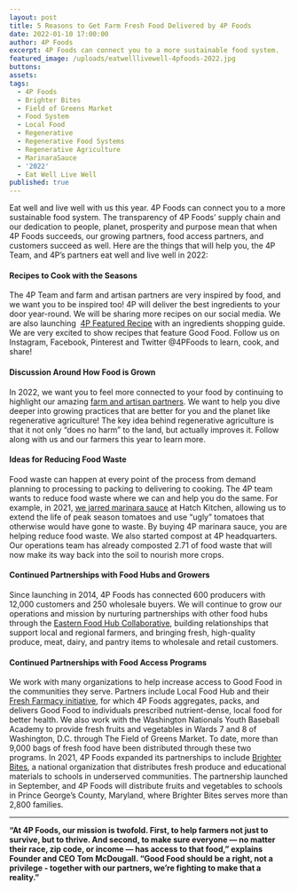 ```yaml
---
layout: post
title: 5 Reasons to Get Farm Fresh Food Delivered by 4P Foods
date: 2022-01-10 17:00:00
author: 4P Foods
excerpt: 4P Foods can connect you to a more sustainable food system.
featured_image: /uploads/eatwelllivewell-4pfoods-2022.jpg
buttons:
assets:
tags:
  - 4P Foods
  - Brighter Bites
  - Field of Greens Market
  - Food System
  - Local Food
  - Regenerative
  - Regenerative Food Systems
  - Regenerative Agriculture
  - MarinaraSauce
  - '2022'
  - Eat Well Live Well
published: true
---
```

<div class="editable"><p>Eat well and live well with us this year. 4P Foods can connect you to a more sustainable food system. The transparency of 4P Foods&rsquo; supply chain and our dedication to people, planet, prosperity and purpose mean that when 4P Foods succeeds, our growing partners, food access partners, and customers succeed as well. Here are the things that will help you, the 4P Team, and 4P&rsquo;s partners eat well and live well in 2022:</p><h4>Recipes to Cook with the Seasons</h4><p>The 4P Team and farm and artisan partners are very inspired by food, and we want you to be inspired too! 4P will deliver the best ingredients to your door year-round. We will be sharing more recipes on our social media. We are also launching&nbsp; <a href="https://shop.4pfoods.com/featuredrecipe">4P Featured Recipe</a> with an ingredients shopping guide. We are very excited to show recipes that feature Good Food. Follow us on Instagram, Facebook, Pinterest and Twitter @4PFoods to learn, cook, and share!</p><h4>Discussion Around How Food is Grown</h4><p>In 2022, we want you to feel more connected to your food by continuing to highlight our amazing <a href="https://4pfoods.com/farmers">farm and artisan partners</a>. We want to help you dive deeper into growing practices that are better for you and the planet like regenerative agriculture! The key idea behind regenerative agriculture is that it not only &ldquo;does no harm&rdquo; to the land, but actually improves it. Follow along with us and our farmers this year to learn more.&nbsp;</p><h4>Ideas for Reducing Food Waste</h4><p>Food waste can happen at every point of the process from demand planning to processing to packing to delivering to cooking. The 4P team wants to reduce food waste where we can and help you do the same. For example, in 2021, <a href="https://4pfoods.com/posts/4p-foods-marinara-sauce/">we jarred marinara sauce</a> at Hatch Kitchen, allowing us to extend the life of peak season tomatoes and use &ldquo;ugly&rdquo; tomatoes that otherwise would have gone to waste. By buying 4P marinara sauce, you are helping reduce food waste. We also started compost at 4P headquarters. Our operations team has already composted 2.71 of food waste that will now make its way back into the soil to nourish more crops.&nbsp;</p><h4>Continued Partnerships with Food Hubs and Growers</h4><p>Since launching in 2014, 4P Foods has connected 600 producers with 12,000 customers and 250 wholesale buyers. We will continue to grow our operations and mission by nurturing partnerships with other food hubs through the <a href="https://www.easternfoodhubcollaborative.org/">Eastern Food Hub Collaborative</a>, building relationships that support local and regional farmers, and bringing fresh, high-quality produce, meat, dairy, and pantry items to wholesale and retail customers.</p><h4>Continued Partnerships with Food Access Programs</h4><p>We work with many organizations to help increase access to Good Food in the communities they serve. Partners include Local Food Hub and their <a href="https://www.politico.com/news/2021/09/16/food-medicine-covid-health-care-511169">Fresh Farmacy initiative</a>, for which 4P Foods aggregates, packs, and delivers Good Food to individuals prescribed nutrient-dense, local food for better health. We also work with the Washington Nationals Youth Baseball Academy to provide fresh fruits and vegetables in Wards 7 and 8 of Washington, D.C. through The Field of Greens Market. To date, more than 9,000 bags of fresh food have been distributed through these two programs. In 2021, 4P Foods expanded its partnerships to include <a href="https://brighterbites.org/about/">Brighter Bites</a>, a national organization that distributes fresh produce and educational materials to schools in underserved communities. The partnership launched in September, and 4P Foods will distribute fruits and vegetables to schools in Prince George&rsquo;s County, Maryland, where Brighter Bites serves more than 2,800 families.&nbsp;</p><hr /><p class="AlignCenter"><strong>&ldquo;At 4P Foods, our mission is twofold. First, to help farmers not just to survive, but to thrive. And second, to make sure everyone &mdash; no matter their race, zip code, or income &mdash; has access to that food,&rdquo; explains Founder and CEO Tom McDougall. &ldquo;Good Food should be a right, not a privilege - together with our partners, we&rsquo;re fighting to make that a reality.&rdquo;</strong></p></div>
